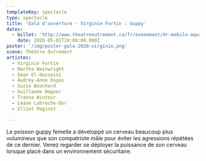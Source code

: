 ```yaml
---
templateKey: spectacle
type: spectacle
title: 'Gala d’ouverture - Virginie Fortin : Guppy'
dates: 
  - billet: 'http://www.theatreoutremont.ca/fr/evenement/dr-mobilo-aquafest-gala-douverture-gala-de-virginie-fortin-guppy/'
    date: 2020-05-01T24:00:00.000Z
poster: '/img/poster-gala-2020-virginie.png'
scene: Théâtre Outremont
artistes:
  - Virginie Fortin
  - Martha Wainwright
  - Eman El-Husseini
  - Audrey-Anne Dugas
  - Suzie Bouchard
  - Guillaume Wagner
  - Tranna Wintour
  - Léane Labrèche-Dor
  - Elliot Maginot

---
```

Le poisson guppy femelle a développé un cerveau beaucoup plus volumineux que son compatriote mâle pour éviter les agressions répétées de ce dernier. Venez regarder se déployer la puissance de son cerveau lorsque placé dans un environnement sécuritaire.
